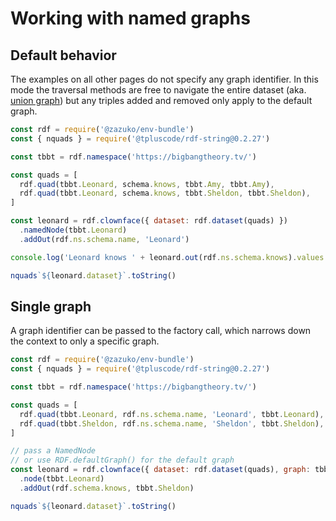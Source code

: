 # Working with named graphs

## Default behavior

The examples on all other pages do not specify any graph identifier. In this mode the traversal methods are free to navigate the entire dataset (aka. [union graph](https://patterns.dataincubator.org/book/union-graph.html)) but any triples added and removed only apply to the default graph.

<run-kit node-version="16">

```js
const rdf = require('@zazuko/env-bundle')
const { nquads } = require('@tpluscode/rdf-string@0.2.27')

const tbbt = rdf.namespace('https://bigbangtheory.tv/') 

const quads = [
  rdf.quad(tbbt.Leonard, schema.knows, tbbt.Amy, tbbt.Amy),
  rdf.quad(tbbt.Leonard, schema.knows, tbbt.Sheldon, tbbt.Sheldon),
]

const leonard = rdf.clownface({ dataset: rdf.dataset(quads) })
  .namedNode(tbbt.Leonard)
  .addOut(rdf.ns.schema.name, 'Leonard')

console.log('Leonard knows ' + leonard.out(rdf.ns.schema.knows).values.join(', '))

nquads`${leonard.dataset}`.toString()
```

</run-kit>

## Single graph

A graph identifier can be passed to the factory call, which narrows down the context to only a specific graph.

<run-kit node-version="16">

```js
const rdf = require('@zazuko/env-bundle')
const { nquads } = require('@tpluscode/rdf-string@0.2.27')

const tbbt = rdf.namespace('https://bigbangtheory.tv/') 

const quads = [
  rdf.quad(tbbt.Leonard, rdf.ns.schema.name, 'Leonard', tbbt.Leonard),
  rdf.quad(tbbt.Sheldon, rdf.ns.schema.name, 'Sheldon', tbbt.Sheldon),
]

// pass a NamedNode
// or use RDF.defaultGraph() for the default graph
const leonard = rdf.clownface({ dataset: rdf.dataset(quads), graph: tbbt.Leonard })
  .node(tbbt.Leonard)
  .addOut(rdf.schema.knows, tbbt.Sheldon)

nquads`${leonard.dataset}`.toString()
```

</run-kit>
